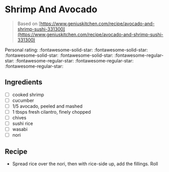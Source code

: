 <!-- Needs Manual Review -->

# Shrimp And Avocado

> Based on [https://www.geniuskitchen.com/recipe/avocado-and-shrimp-sushi-331300](https://www.geniuskitchen.com/recipe/avocado-and-shrimp-sushi-331300)

<!-- {cts} rating=1; (User can specify rating on scale of 1-5) -->

Personal rating: :fontawesome-solid-star: :fontawesome-solid-star: :fontawesome-solid-star: :fontawesome-solid-star: :fontawesome-regular-star: :fontawesome-regular-star: :fontawesome-regular-star: :fontawesome-regular-star:

<!-- {cte} -->

<!-- {cts} name_image=None; (User can specify image name) -->

<!-- TODO: Capture image -->

<!-- {cte} -->

## Ingredients

* [ ] cooked shrimp
* [ ] cucumber
* [ ] 1/5 avocado, peeled and mashed
* [ ] 1 tbsps fresh cilantro, finely chopped
* [ ] chives
* [ ] sushi rice
* [ ] wasabi
* [ ] nori

## Recipe

* Spread rice over the nori, then with rice-side up, add the fillings. Roll
